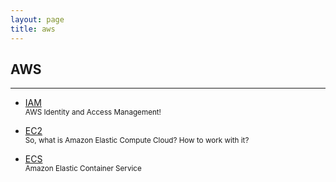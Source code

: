 ```yaml
---
layout: page
title: aws
---
```


## AWS

---
- [IAM](iam)
  <br>
  <small>AWS Identity and Access Management!</small>

- [EC2](ec2)
  <br>
  <small>So, what is Amazon Elastic Compute Cloud? How to work with it? </small>

- [ECS](ecs)
  <br>
  <small>Amazon Elastic Container Service</small>

